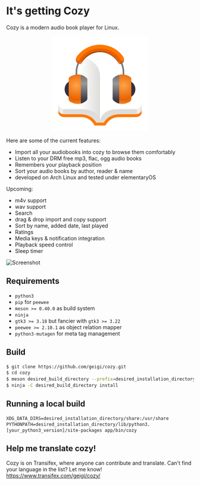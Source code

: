 # It's getting Cozy

Cozy is a modern audio book player for Linux. 

<p align="center">
  <img src="https://raw.githubusercontent.com/geigi/cozy/master/data/icons/hicolor/scalable/apps/com.github.geigi.cozy.svg?sanitize=true" alt="Icon">
</p>

Here are some of the current features:
- Import all your audiobooks into cozy to browse them comfortably
- Listen to your DRM free mp3, flac, ogg audio books
- Remembers your playback position
- Sort your audio books by author, reader & name
- developed on Arch Linux and tested under elementaryOS

Upcoming:
- m4v support
- wav support
- Search
- drag & drop import and copy support
- Sort by name, added date, last played
- Ratings
- Media keys & notification integration
- Playback speed control
- Sleep timer

![Screenshot](https://raw.githubusercontent.com/geigi/cozy/img/img/screenshot.png)

## Requirements
- `python3`
- `pip` for `peewee`
- `meson >= 0.40.0` as build system
- `ninja`
- `gtk3 >= 3.18` but fancier with `gtk3 >= 3.22`
- `peewee >= 2.10.1` as object relation mapper
- `python3-mutagen` for meta tag management

## Build
```bash
$ git clone https://github.com/geigi/cozy.git
$ cd cozy
$ meson desired_build_directory --prefix=desired_installation_directory
$ ninja -C desired_build_directory install
```

## Running a local build
```
XDG_DATA_DIRS=desired_installation_directory/share:/usr/share PYTHONPATH=desired_installation_directory/lib/python3.[your_python3_version]/site-packages app/bin/cozy
```

## Help me translate cozy!
Cozy is on Transifex, where anyone can contribute and translate. Can't find your language in the list? Let me know!
https://www.transifex.com/geigi/cozy/
